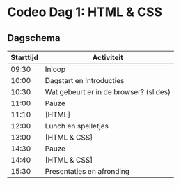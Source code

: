 # Codeo Dag 1: HTML & CSS

## Dagschema

| Starttijd | Activiteit                             |
|-----------|----------------------------------------| 
| 09:30     | Inloop                                 |
| 10:00     | Dagstart en Introducties               |
| 10:30     | Wat gebeurt er in de browser? (slides) |
| 11:00     | Pauze                                  | 
| 11:10     | [HTML]                                 |
| 12:00     | Lunch en spelletjes                    |
| 13:00     | [HTML & CSS]                           |
| 14:30     | Pauze                                  |
| 14:40     | [HTML & CSS]                           |
| 15:30     | Presentaties en afronding              |

[Structure of an HTML document]: ./01-html-document-structure.html
[HTML text tags]: ./02.1-html-text-tags.html
[HTML media tags]: ./03-media-tags.html
[CSS Colors]: ./04-colors.html
[CSS Typography]: ./05-typography.html
[Assignment 1]: ./06-assignment-1.html
